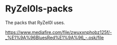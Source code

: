# RyZel0ls-packs
The packs that RyZel0l uses.


https://www.mediafire.com/file/zwuxxnphobz125f/-_%E1%9A%96BluesRed%E1%9A%96_-.osk/file
